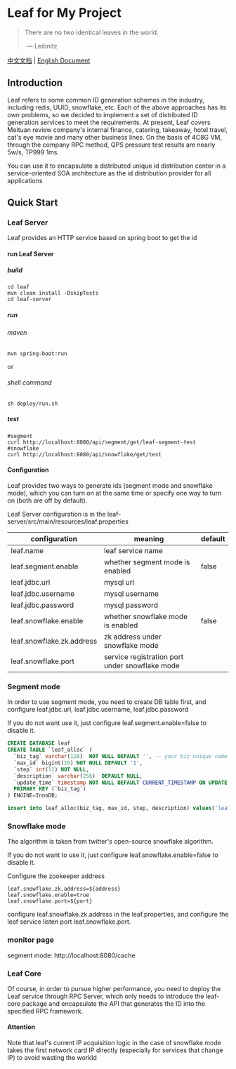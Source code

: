# Leaf for My Project

> There are no two identical leaves in the world.
>
> ​               — Leibnitz

[中文文档](./README_CN.md) | [English Document](./README.md)

## Introduction

Leaf refers to some common ID generation schemes in the industry, including redis, UUID, snowflake, etc.
Each of the above approaches has its own problems, so we decided to implement a set of distributed ID generation services to meet the requirements.
At present, Leaf covers Meituan review company's internal finance, catering, takeaway, hotel travel, cat's eye movie and many other business lines. On the basis of 4C8G VM, through the company RPC method, QPS pressure test results are nearly 5w/s, TP999 1ms.

You can use it to encapsulate a distributed unique id distribution center in a service-oriented SOA architecture as the id distribution provider for all applications

## Quick Start

### Leaf Server

Leaf provides an HTTP service based on spring boot to get the id

#### run Leaf Server

##### build

```shell
cd leaf
mvn clean install -DskipTests
cd leaf-server
```

##### run
###### maven

```shell
mvn spring-boot:run
```

or 
###### shell command

```shell
sh deploy/run.sh
```

##### test

```shell
#segment
curl http://localhost:8080/api/segment/get/leaf-segment-test
#snowflake
curl http://localhost:8080/api/snowflake/get/test
```

#### Configuration

Leaf provides two ways to generate ids (segment mode and snowflake mode), which you can turn on at the same time or specify one way to turn on (both are off by default).

Leaf Server configuration is in the leaf-server/src/main/resources/leaf.properties

| configuration             | meaning                          | default |
| ------------------------- | ----------------------------- | ------ |
| leaf.name                 | leaf service name                  |        |
| leaf.segment.enable       | whether segment mode is enabled             | false  |
| leaf.jdbc.url             | mysql url                 |        |
| leaf.jdbc.username        | mysql username                 |        |
| leaf.jdbc.password        | mysql password                   |        |
| leaf.snowflake.enable     | whether snowflake mode is enabled         | false  |
| leaf.snowflake.zk.address | zk address under snowflake mode      |        |
| leaf.snowflake.port       | service registration port under snowflake mode |        |

### Segment mode 

In order to use segment mode, you need to create DB table first, and configure leaf.jdbc.url, leaf.jdbc.username, leaf.jdbc.password

If you do not want use it, just configure leaf.segment.enable=false to disable it.

```sql
CREATE DATABASE leaf
CREATE TABLE `leaf_alloc` (
  `biz_tag` varchar(128)  NOT NULL DEFAULT '', -- your biz unique name
  `max_id` bigint(20) NOT NULL DEFAULT '1',
  `step` int(11) NOT NULL,
  `description` varchar(256)  DEFAULT NULL,
  `update_time` timestamp NOT NULL DEFAULT CURRENT_TIMESTAMP ON UPDATE CURRENT_TIMESTAMP,
  PRIMARY KEY (`biz_tag`)
) ENGINE=InnoDB;

insert into leaf_alloc(biz_tag, max_id, step, description) values('leaf-segment-test', 1, 2000, 'Test leaf Segment Mode Get Id')
```
### Snowflake mode 

The algorithm is taken from twitter's open-source snowflake algorithm.

If you do not want to use it, just configure leaf.snowflake.enable=false to disable it.

Configure the zookeeper address

```
leaf.snowflake.zk.address=${address}
leaf.snowflake.enable=true
leaf.snowflake.port=${port}
```

configure leaf.snowflake.zk.address in the leaf.properties, and configure the leaf service listen port leaf.snowflake.port.

### monitor page

segment mode: http://localhost:8080/cache

### Leaf Core 

Of course, in order to pursue higher performance, you need to deploy the Leaf service through RPC Server, which only needs to introduce the leaf-core package and encapsulate the API that generates the ID into the specified RPC framework.

#### Attention
Note that leaf's current IP acquisition logic in the case of snowflake mode takes the first network card IP directly (especially for services that change IP) to avoid wasting the workId
